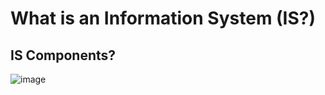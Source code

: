 # What is an Information System (IS?)

## IS Components?

![image](https://github.com/user-attachments/assets/980c574a-352c-4015-aa0d-b2262c442b40)


